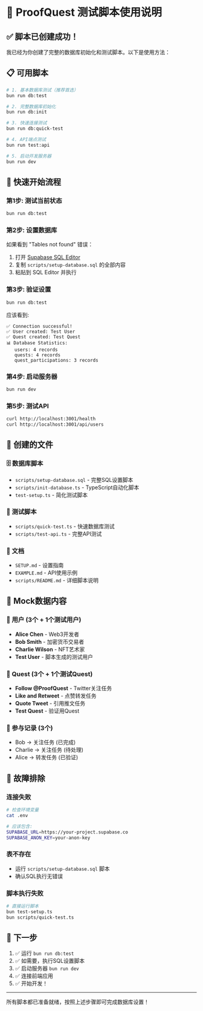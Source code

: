 # 🧪 ProofQuest 测试脚本使用说明

## ✅ 脚本已创建成功！

我已经为你创建了完整的数据库初始化和测试脚本。以下是使用方法：

## 📋 可用脚本

```bash
# 1. 基本数据库测试（推荐首选）
bun run db:test

# 2. 完整数据库初始化
bun run db:init

# 3. 快速连接测试  
bun run db:quick-test

# 4. API端点测试
bun run test:api

# 5. 启动开发服务器
bun run dev
```

## 🚀 快速开始流程

### 第1步: 测试当前状态
```bash
bun run db:test
```

### 第2步: 设置数据库
如果看到 "Tables not found" 错误：

1. 打开 [Supabase SQL Editor](https://supabase.com/dashboard)
2. 复制 `scripts/setup-database.sql` 的全部内容
3. 粘贴到 SQL Editor 并执行

### 第3步: 验证设置
```bash
bun run db:test
```

应该看到:
```
✅ Connection successful!
✅ User created: Test User
✅ Quest created: Test Quest
📊 Database Statistics:
   users: 4 records
   quests: 4 records
   quest_participations: 3 records
```

### 第4步: 启动服务器
```bash
bun run dev
```

### 第5步: 测试API
```bash
curl http://localhost:3001/health
curl http://localhost:3001/api/users
```

## 📁 创建的文件

### 🗄️ 数据库脚本
- `scripts/setup-database.sql` - 完整SQL设置脚本
- `scripts/init-database.ts` - TypeScript自动化脚本
- `test-setup.ts` - 简化测试脚本

### 🧪 测试脚本
- `scripts/quick-test.ts` - 快速数据库测试
- `scripts/test-api.ts` - 完整API测试

### 📖 文档
- `SETUP.md` - 设置指南
- `EXAMPLE.md` - API使用示例
- `scripts/README.md` - 详细脚本说明

## 🎯 Mock数据内容

### 👥 用户 (3个 + 1个测试用户)
- **Alice Chen** - Web3开发者
- **Bob Smith** - 加密货币交易者
- **Charlie Wilson** - NFT艺术家
- **Test User** - 脚本生成的测试用户

### 🎯 Quest (3个 + 1个测试Quest)
- **Follow @ProofQuest** - Twitter关注任务
- **Like and Retweet** - 点赞转发任务  
- **Quote Tweet** - 引用推文任务
- **Test Quest** - 验证用Quest

### 🤝 参与记录 (3个)
- Bob → 关注任务 (已完成)
- Charlie → 关注任务 (待处理)
- Alice → 转发任务 (已验证)

## 🔧 故障排除

### 连接失败
```bash
# 检查环境变量
cat .env

# 应该包含:
SUPABASE_URL=https://your-project.supabase.co
SUPABASE_ANON_KEY=your-anon-key
```

### 表不存在
- 运行 `scripts/setup-database.sql` 脚本
- 确认SQL执行无错误

### 脚本执行失败
```bash
# 直接运行脚本
bun test-setup.ts
bun scripts/quick-test.ts
```

## 🎉 下一步

1. ✅ 运行 `bun run db:test` 
2. ✅ 如需要，执行SQL设置脚本
3. ✅ 启动服务器 `bun run dev`
4. ✅ 连接前端应用
5. ✅ 开始开发！

---

所有脚本都已准备就绪，按照上述步骤即可完成数据库设置！